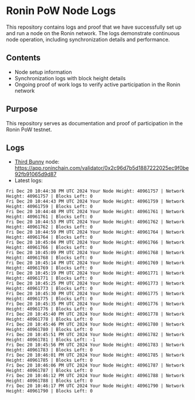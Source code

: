 # Ronin PoW Node Logs

This repository contains logs and proof that we have successfully set up and run a node on the Ronin network. The logs demonstrate continuous node operation, including synchronization details and performance.

## Contents

- Node setup information
- Synchronization logs with block height details
- Ongoing proof of work logs to verify active participation in the Ronin network

## Purpose

This repository serves as documentation and proof of participation in the Ronin PoW testnet.

## Logs

- [Third Bunny](https://thirdbunny.xyz/) node: https://app.roninchain.com/validator/0x2c96d7b5d1887222025ec9f0be92fb91065d9d87
- Latest logs:
```
Fri Dec 20 10:44:38 PM UTC 2024 Your Node Height: 40961757 | Network Height: 40961757 | Blocks Left: 0
Fri Dec 20 10:44:43 PM UTC 2024 Your Node Height: 40961759 | Network Height: 40961759 | Blocks Left: 0
Fri Dec 20 10:44:48 PM UTC 2024 Your Node Height: 40961761 | Network Height: 40961761 | Blocks Left: 0
Fri Dec 20 10:44:53 PM UTC 2024 Your Node Height: 40961762 | Network Height: 40961762 | Blocks Left: 0
Fri Dec 20 10:44:59 PM UTC 2024 Your Node Height: 40961764 | Network Height: 40961764 | Blocks Left: 0
Fri Dec 20 10:45:04 PM UTC 2024 Your Node Height: 40961766 | Network Height: 40961766 | Blocks Left: 0
Fri Dec 20 10:45:09 PM UTC 2024 Your Node Height: 40961768 | Network Height: 40961768 | Blocks Left: 0
Fri Dec 20 10:45:14 PM UTC 2024 Your Node Height: 40961769 | Network Height: 40961769 | Blocks Left: 0
Fri Dec 20 10:45:19 PM UTC 2024 Your Node Height: 40961771 | Network Height: 40961771 | Blocks Left: 0
Fri Dec 20 10:45:25 PM UTC 2024 Your Node Height: 40961773 | Network Height: 40961773 | Blocks Left: 0
Fri Dec 20 10:45:30 PM UTC 2024 Your Node Height: 40961775 | Network Height: 40961775 | Blocks Left: 0
Fri Dec 20 10:45:35 PM UTC 2024 Your Node Height: 40961776 | Network Height: 40961776 | Blocks Left: 0
Fri Dec 20 10:45:40 PM UTC 2024 Your Node Height: 40961778 | Network Height: 40961778 | Blocks Left: 0
Fri Dec 20 10:45:46 PM UTC 2024 Your Node Height: 40961780 | Network Height: 40961780 | Blocks Left: 0
Fri Dec 20 10:45:51 PM UTC 2024 Your Node Height: 40961782 | Network Height: 40961781 | Blocks Left: -1
Fri Dec 20 10:45:56 PM UTC 2024 Your Node Height: 40961783 | Network Height: 40961783 | Blocks Left: 0
Fri Dec 20 10:46:01 PM UTC 2024 Your Node Height: 40961785 | Network Height: 40961785 | Blocks Left: 0
Fri Dec 20 10:46:06 PM UTC 2024 Your Node Height: 40961787 | Network Height: 40961787 | Blocks Left: 0
Fri Dec 20 10:46:12 PM UTC 2024 Your Node Height: 40961788 | Network Height: 40961788 | Blocks Left: 0
Fri Dec 20 10:46:17 PM UTC 2024 Your Node Height: 40961790 | Network Height: 40961790 | Blocks Left: 0
```
